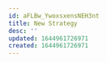 ```yaml
---
id: aFLBw_YwoxsxensNEH3nt
title: New Strategy
desc: ''
updated: 1644961726971
created: 1644961726971
---
```



